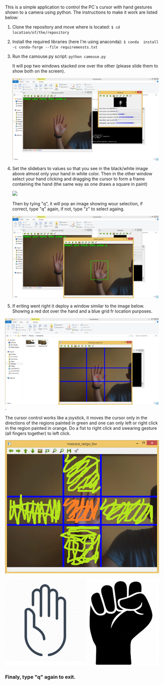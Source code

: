 
This is a simple application to control the PC´s cursor with hand gestures shown to a camera using python. The instructions to make it work are listed below:

1. Clone the repository and move where is located:
	`$ cd location/of/the/repository`
	
2. Install the required libraries (here I'm using anaconda):
	`$ conda  install -c conda-forge --file requiremensts.txt`

3. Run the camouse.py script:
	`python camouse.py`
	
	It will pop two windows stacked one over the other (please slide them to show both on the screen).

	![](https://raw.githubusercontent.com/Sharmineroz/camera_mouse/master/screenshots/Screenshot%20%282%29.png)

4. Set the slidebars to values so that you see in the black/white image above almost only your hand in white color. Then in the other window select your hand clicking and dragging the cursor to form a frame containing the hand (the same way as one draws a square in paint)

	![](https://fthmb.tqn.com/8RXiZpXD8aWejfm2a74pOurmgyY=/400x0/id_anim_drawrect-56a246ba5f9b58b7d0c89194.gif)

	Then by tyíng "q", it will pop an image showing wour selection, if correct, type "q" again, if not, type "z" to select againg.

	![](https://raw.githubusercontent.com/Sharmineroz/camera_mouse/master/screenshots/Screenshot%20%283%29.png)
	
5. If eriting went right it deploy a window similar to the image below. Showing a red dot over the hand and a blue grid fr location purposes.

![](https://raw.githubusercontent.com/Sharmineroz/camera_mouse/master/screenshots/Screenshot%20%284%29.png).

The cursor control works like a joystick, it moves the cursor only in the directions of the regions painted in green and one can only left or right click in the region painted in orange. Do a fist to right click and swearing gesture (all fingers together) to left click.

![](https://raw.githubusercontent.com/Sharmineroz/camera_mouse/master/screenshots/Screenshot%20%284%29%20-%20Copy.png)

![](https://raw.githubusercontent.com/Sharmineroz/camera_mouse/master/screenshots/untitled.png)

### Finaly, type "q" again to exit.
